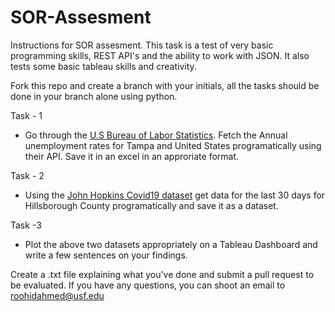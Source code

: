 # SOR-Assesment

Instructions for SOR assesment. This task is a test of very basic programming skills, REST API's and the ability to work with JSON. It also tests some basic tableau skills and creativity. 

Fork this repo and create a branch with your initials, all the tasks should be done in your branch alone using python.

Task - 1
* Go through the [U.S Bureau of Labor Statistics](https://www.bls.gov/). Fetch the Annual unemployment rates for Tampa and United States programatically using their API. Save it in an excel in an approriate format.

Task - 2
* Using the [John Hopkins Covid19 dataset](https://github.com/CSSEGISandData/COVID-19) get data for the last 30 days for Hillsborough County programatically and save it as a dataset. 

Task -3 
* Plot the above two datasets appropriately on a Tableau Dashboard and write a few sentences on your findings.
 
 Create a .txt file explaining what you've done and submit a pull request to be evaluated.
 If you have any questions, you can shoot an email to roohidahmed@usf.edu
